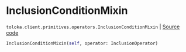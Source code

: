 # InclusionConditionMixin
`toloka.client.primitives.operators.InclusionConditionMixin` | [Source code](https://github.com/Toloka/toloka-kit/blob/v1.2.0/src/client/primitives/operators.py#L171)

```python
InclusionConditionMixin(self, operator: InclusionOperator)
```


